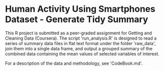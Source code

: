 # Human Activity Using Smartphones Dataset - Generate Tidy Summary

This R project is submitted as a peer-graded assignment for Getting and Cleaning Data (Coursera). The script 'run_analysis.R' is designed to read a series of summary data files in flat text format under the folder 'raw_data', join them into a single data frame, and output a grouped summary of the combined data containing the mean values of selected variables of interest.

For a description of the data and methodology, see 'CodeBook.md'.
